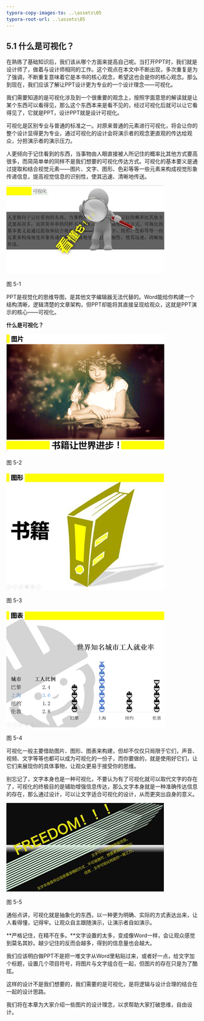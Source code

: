 ```yaml
---
typora-copy-images-to: ..\assets\05
typora-root-url: ..\assets\05
---
```


## **5.1**  **什么是可视化？**

在熟练了基础知识后，我们该从哪个方面来提高自己呢。当打开PPT时，我们就是设计师了，做着与设计师相同的工作。这个观点在本文中不断出现，多次重复是为了强调，不断重复意味着它是本书的核心观念，希望这也会是你的核心观念。那么到现在，我们应该了解让PPT设计更为专业的一个设计理念——可视化。

我们需要知道的是可视化涉及到一个很重要的观念上，按照字面意思的解读就是让某个东西可以看得见，那么这个东西本来是看不见的，经过可视化后就可以让它看得见了，它就是PPT，设计PPT就是设计可视化。

可视化是区别专业与普通的标准之一。对原来普通的元素进行可视化，将会让你的整个设计显得更为专业，通过可视化的设计会将演示者的观念更直观的传达给观众，分担演示者的演示压力。

人更倾向于记住看到的东西，当事物由人眼直接被人所记住的概率比其他方式要高很多，而简简单单的同样不是我们想要的可视化传达方式。可视化的基本要义是通过提取和结合视觉元素——图片、文字、图形、色彩等等一些元素来构成视觉形象传递信息，提高视觉信息的识别性，使其迅速、清晰地传送。

![img](/assets/05/image001.jpg)

图 5-1

PPT是视觉化的思维导图，是其他文字编辑器无法代替的。Word能给你构建一个结构清晰，逻辑清楚的文章架构，但PPT却能将其直接呈现给观众，这就是PPT演示的核心——可视化。

**什么是可视化？**

**![Wor1D42](/assets/05/image002.png)**

图 5-2

![img](/assets/05/image003.jpg)

图 5-3

**![WorA0F7](/assets/05/image004.png)**

图 5-4

可视化一般主要借助图片、图形、图表来构建，但却不仅仅只局限于它们，声音、视频、文字等等也都可以成为可视化的一份子，而你要做的，就是使用好它们，让它们来展现你的具体事物，让观众更易于接受你的思维。

别忘记了，文字本身也是一种可视化，不要认为有了可视化就可以取代文字的存在了，可视化的终极目的是辅助增强信息传达，那么文字本身就是一种准确传达信息的存在，那么通过设计，可以让文字适合可视化的设计，从而更突出自身的意义。

![img](/assets/05/image005.jpg)

图 5-5

通俗点讲，可视化就是抽象化的东西，以一种更为明确、实际的方式表达出来，让人看得懂，记得牢。让观众自主跟随演示，让演示者自如演示。

**严格记住，在精不在多。**文字设置的太多，变成像Word一样，会让观众感觉到莫名其妙。越少记住的反而会越多，得到的信息量也会越大。

我们应该明白做PPT不是把一堆文字从Word里粘贴过来，或者好一点，给文字加个标题，设置几个项目符号，将图片与文字组合在一起，但图片的存在只是为了酷炫。

这样的设计不是我们想要的，我们需要的是可视化，是将逻辑与设计合理的结合在一起的设计思路。

我们将在本章为大家介绍一些图片的设计理念，以求帮助大家打破思维，自由设计。